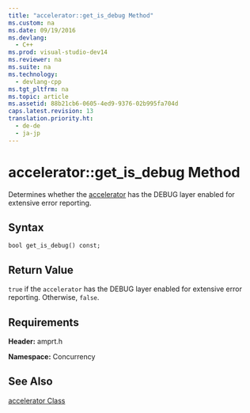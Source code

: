 ```yaml
---
title: "accelerator::get_is_debug Method"
ms.custom: na
ms.date: 09/19/2016
ms.devlang: 
  - C++
ms.prod: visual-studio-dev14
ms.reviewer: na
ms.suite: na
ms.technology: 
  - devlang-cpp
ms.tgt_pltfrm: na
ms.topic: article
ms.assetid: 88b21cb6-0605-4ed9-9376-02b995fa704d
caps.latest.revision: 13
translation.priority.ht: 
  - de-de
  - ja-jp
---
```

# accelerator::get_is_debug Method
Determines whether the [accelerator](../vs140/accelerator-Class.md) has the DEBUG layer enabled for extensive error reporting.  
  
## Syntax  
  
```  
bool get_is_debug() const;  
```  
  
## Return Value  
 `true` if the `accelerator` has the DEBUG layer enabled for extensive error reporting. Otherwise, `false`.  
  
## Requirements  
 **Header:** amprt.h  
  
 **Namespace:** Concurrency  
  
## See Also  
 [accelerator Class](../vs140/accelerator-Class.md)